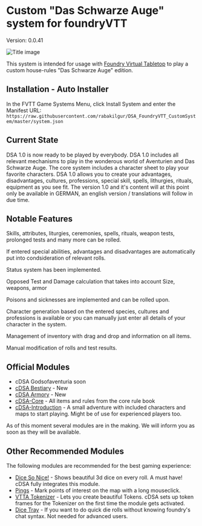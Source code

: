 # Custom "Das Schwarze Auge" system for foundryVTT

Version: 0.0.41

![Title image](https://repository-images.githubusercontent.com/311655339/4d523800-55a9-11eb-9e2e-6bbc2b71d8a4)

This system is intended for usage with [Foundry Virtual Tabletop](https://foundryvtt.com/) to play a custom house-rules "Das Schwarze Auge" edition.

## Installation - Auto Installer

In the FVTT Game Systems Menu, click Install System and enter the Manifest URL: `https://raw.githubusercontent.com/rabakilgur/DSA_FoundryVTT_CustomSystem/master/system.json`

## Current State

DSA 1.0 is now ready to be played by everybody. 
DSA 1.0 includes all relevant mechanisms to play in the wonderous world of Aventurien and Das Schwarze Auge.
The core system includes a character sheet to play your favorite characters.
DSA 1.0 allows you to create your advantages, disadvantages, cultures, professions, special skill, spells, lithurgies, rituals, equipment as you see fit.
The version 1.0 and it's content will at this point only be available in GERMAN, an english version / translations will follow in due time.

## Notable Features

Skills, attributes, liturgies, ceremonies, spells, rituals, weapon tests, prolonged tests and many more can be rolled.

If entered special abilities, advantages and disadvantages are automatically put into condsideration of relevant rolls.

Status system has been implemented.

Opposed Test and Damage calculation that takes into account Size, weapons, armor 

Poisons and sicknesses are implemented and can be rolled upon.

Character generation based on the entered species, cultures and professions is available or you can manually just enter all details of your character in the system.

Management of inventory with drag and drop and information on all items.

Manual modification of rolls and test results.

## Official Modules

- cDSA Godsofaventuria soon
- [cDSA Bestiary](https://www.f-shop.de/virtual-tabletops/das-schwarze-auge-vtt/) - New
- [cDSA Armory](https://www.f-shop.de/virtual-tabletops/das-schwarze-auge-vtt/) - New
- [cDSA-Core](https://www.f-shop.de/virtual-tabletops/das-schwarze-auge-vtt/) - All items and rules from the core rule book
- [cDSA-Introduction](https://github.com/Plushtoast/cDSA_introduction) - A small adventure with included characters and maps to start playing. Might be of use for experienced players too.

As of this moment several modules are in the making. We will inform you as soon as they will be available.

## Other Recommended Modules

The following modules are recommended for the best gaming experience:

- [Dice So Nice!](https://gitlab.com/riccisi/foundryvtt-dice-so-nice) - Shows beautiful 3d dice on every roll. A must have! cDSA fully integrates this module.
- [Pings](https://gitlab.com/foundry-azzurite/pings/) - Mark points of interest on the map with a long mouseclick.
- [VTTA Tokenizer](https://github.com/mrprimate/vtta-tokenizer) - Lets you create beautiful Tokens. cDSA sets up token frames for the Tokenizer on the first time the module gets activated.
- [Dice Tray](https://gitlab.com/asacolips-projects/foundry-mods/foundry-vtt-dice-calculator) - If you want to do quick die rolls without knowing foundry's chat syntax. Not needed for advanced users.
